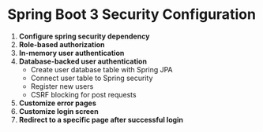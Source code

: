 # Spring Boot 3 Security Configuration

1. **Configure spring security dependency**
2. **Role-based authorization**
3. **In-memory user authentication**
4. **Database-backed user authentication**
    - Create user database table with Spring JPA
    - Connect user table to Spring security
    - Register new users
    - CSRF blocking for post requests
5. **Customize error pages**
6. **Customize login screen**
7. **Redirect to a specific page after successful login**
